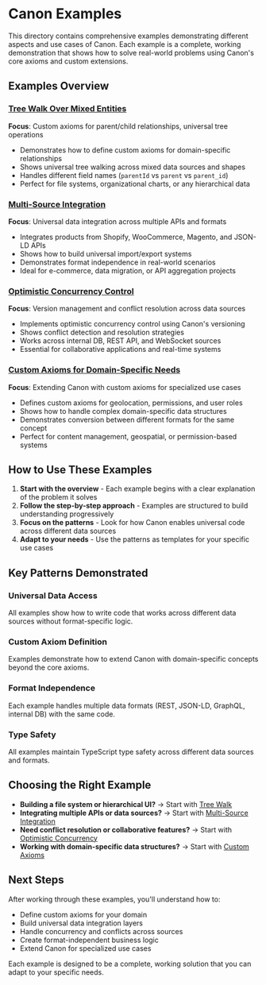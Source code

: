# Canon Examples

This directory contains comprehensive examples demonstrating different aspects and use cases of Canon. Each example is a complete, working demonstration that shows how to solve real-world problems using Canon's core axioms and custom extensions.

## Examples Overview

### [Tree Walk Over Mixed Entities](./tree-walk.md)
**Focus**: Custom axioms for parent/child relationships, universal tree operations
- Demonstrates how to define custom axioms for domain-specific relationships
- Shows universal tree walking across mixed data sources and shapes
- Handles different field names (`parentId` vs `parent` vs `parent_id`)
- Perfect for file systems, organizational charts, or any hierarchical data

### [Multi-Source Integration](./multi-source-integration.md)
**Focus**: Universal data integration across multiple APIs and formats
- Integrates products from Shopify, WooCommerce, Magento, and JSON-LD APIs
- Shows how to build universal import/export systems
- Demonstrates format independence in real-world scenarios
- Ideal for e-commerce, data migration, or API aggregation projects

### [Optimistic Concurrency Control](./optimistic-concurrency.md)
**Focus**: Version management and conflict resolution across data sources
- Implements optimistic concurrency control using Canon's versioning
- Shows conflict detection and resolution strategies
- Works across internal DB, REST API, and WebSocket sources
- Essential for collaborative applications and real-time systems

### [Custom Axioms for Domain-Specific Needs](./custom-axioms.md)
**Focus**: Extending Canon with custom axioms for specialized use cases
- Defines custom axioms for geolocation, permissions, and user roles
- Shows how to handle complex domain-specific data structures
- Demonstrates conversion between different formats for the same concept
- Perfect for content management, geospatial, or permission-based systems

## How to Use These Examples

1. **Start with the overview** - Each example begins with a clear explanation of the problem it solves
2. **Follow the step-by-step approach** - Examples are structured to build understanding progressively
3. **Focus on the patterns** - Look for how Canon enables universal code across different data sources
4. **Adapt to your needs** - Use the patterns as templates for your specific use cases

## Key Patterns Demonstrated

### Universal Data Access
All examples show how to write code that works across different data sources without format-specific logic.

### Custom Axiom Definition
Examples demonstrate how to extend Canon with domain-specific concepts beyond the core axioms.

### Format Independence
Each example handles multiple data formats (REST, JSON-LD, GraphQL, internal DB) with the same code.

### Type Safety
All examples maintain TypeScript type safety across different data sources and formats.

## Choosing the Right Example

- **Building a file system or hierarchical UI?** → Start with [Tree Walk](./tree-walk.md)
- **Integrating multiple APIs or data sources?** → Start with [Multi-Source Integration](./multi-source-integration.md)
- **Need conflict resolution or collaborative features?** → Start with [Optimistic Concurrency](./optimistic-concurrency.md)
- **Working with domain-specific data structures?** → Start with [Custom Axioms](./custom-axioms.md)

## Next Steps

After working through these examples, you'll understand how to:
- Define custom axioms for your domain
- Build universal data integration layers
- Handle concurrency and conflicts across sources
- Create format-independent business logic
- Extend Canon for specialized use cases

Each example is designed to be a complete, working solution that you can adapt to your specific needs.